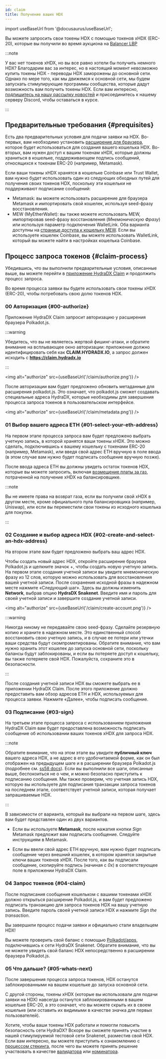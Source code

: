 ```yaml
---
id: claim
title: Получение ваших HDX
---
```


import useBaseUrl from '@docusaurus/useBaseUrl';

Вы можете запросить свои токены HDX с помощью токенов xHDX (ERC-20), которые вы получили во время аукциона на [Balancer LBP](https://hydradx.substack.com/p/lbp-announcement)

:::note

У вас нет токенов xHDX, но вы все равно хотели бы получить немного HDX? Благодарим вас за интерес, но в настоящий момент невозможно купить токены HDX - переводы HDX заморожены до основной сети. Однако по мере того, как мы движемся к основной сети, мы будем запускать стимулирующие программы сообщества, которые дадут возможность вам получить токены HDX. Если вам интересно, [подпишитесь на нашу рассылку новостей](https://hydradx.substack.com) и присоединитесь к нашему серверу Discord, чтобы оставаться в курсе.

:::

## Предварительные требования {#prequisites}

Есть два предварительных условия для подачи заявки на HDX. Во-первых, вам необходимо установить [ расширение для браузера](https://polkadot.js.org/extension/), которое будет использоваться для создания вашего кошелька HDX. Во-вторых, вам нужен доступ к вашим токенам xHDX, которые должны храниться в кошельке, поддерживающем подпись сообщений, относящихся к токенам ERC-20 (например, Metamask).

Если ваши токены xHDX хранятся в кошельке Coinbase или Trust Wallet, вам нужно будет использовать один из следующих обходных путей для получения своих токенов HDX, поскольку эти кошельки не поддерживают подписание сообщений:
* Metamask: вы можете использовать расширение для браузера Metamask и импортировать свой кошелек, используя seed-фразу восстановления.
* MEW (MyEtherWallet): вы также можете использовать MEW, импортировав seed-фразу восстановления (*Мнемоническую Фразу*) или используя параметр подключения WalletLink. Оба варианта доступны на [странице доступа к кошельку MEW](https://www.myetherwallet.com/access-my-wallet). Если вы используете кошелек Coinbase, вы можете использовать WalletLink, который вы можете найти в настройках кошелька Coinbase.

## Процесс запроса токенов {#claim-process}

Убедившись, что вы выполнили предварительные условия, описанные выше, вы можете перейти в [приложение HydraDX Claim](https://claim.hydradx.io) и продолжить процесс запроса.

Во время процесса заявки вы будете использовать свои токены xHDX (ERC-20), чтобы потребовать свою долю токенов HDX.

### 00 Авторизация {#00-authorize}

Приложение HydraDX Claim запросит авторизацию у расширения браузера Polkadot.js.

:::warning

Убедитесь, что вы не являетесь жертвой фишинг-атаки, и обратите внимание на всплывающее окно авторизации: приложение должно идентифицировать себя как **CLAIM.HYDRADX.IO**, а запрос должен исходить с **https://claim.hydradx.io**

:::

<img alt="authorize" src={useBaseUrl('/claim/authorize.png')} />

После авторизации вам будет предложено обновить метаданные для расширения polkadot.js. Это означает, что polkadot.js сможет создавать специальные адреса HydraDX, которые необходимы для завершения процесса запроса токенов в пользовательском интерфейсе.

<img alt="authorize" src={useBaseUrl('/claim/metadata.png')} />

### 01 Выбор вашего адреса ETH {#01-select-your-eth-address}

На первом этапе процесса запроса вам будет предложено выбрать учетную запись, в которой хранятся ваши токены xHDX. Это можно сделать, подключившись к вашему кошельку с токенами ERC-20 (например, Metamask), или введя свой адрес ETH вручную в поле ввода (в этом случае вам нужно будет подписать сообщение вручную позже).

После ввода адреса ETH вы должны увидеть остаток токенов HDX, которые вы можете запросить, включая [возмещение платы за газ](https://hydradx.substack.com/p/first-governance-vote), потраченной на получение xHDX на балансировщике.

:::note

Вы не имеете права на возврат газа, если вы получили свой xHDX в другом месте, кроме официального пула балансировщика (например, Uniswap), или если вы переместили свои токены из исходного кошелька для покупки.

:::

### 02 Создание и выбор адреса HDX {#02-create-and-select-an-hdx-address}

На втором этапе вам будет предложено выбрать ваш адрес HDX.

Чтобы создать новый адрес HDX, откройте расширение браузера Polkadot.js и щелкните значок +, чтобы создать новую учетную запись. На первом этапе создания учетной записи вы увидите мнемоническую фразу из 12 слов, которую можно использовать для восстановления вашей учетной записи. После сохранения исходной фразы в надежном месте нажмите «Следующий шаг». Здесь вы должны изменить **Network**, выбрав опцию **HydraDX Snakenet**. Введите имя и пароль для своей учетной записи и завершите создание учетной записи.

<img alt="authorize" src={useBaseUrl('/claim/create-account.png')} />

:::warning

Никогда никому не передавайте свою seed-фразу. Сделайте резервную копию и храните в надежном месте. Это единственный способ восстановить свою учетную запись, и в случае ее потери или утечки ваши средства будут скомпрометированы. Обратите внимание, что вам нужно хранить этот кошелек до запуска основной сети, поскольку балансы будут заблокированы, и если вы потеряете доступ к кошельку, вы также потеряете свой HDX. Пожалуйста, сохраните это в безопасности.

:::

После создания учетной записи HDX вы сможете выбрать ее в приложении HydraDX Claim. После этого приложение должно предоставить вам обзор адресов ETH и HDX, используемых для процесса заявки. Нажмите «Далее», чтобы подписать сообщение.

### 03 Подписание {#03-sign}

На третьем этапе процесса запроса с использованием приложения HydraDX Claim вам будет предоставлена возможность подписать сообщение об использовании ваших токенов xHDX для запроса HDX.

:::note

Обратите внимание, что на этом этапе вы увидите **публичный ключ** вашего адреса HDX, а не адрес в его удобочитаемой форме, как он был отображен на предыдущем шаге и в расширении браузера Polkadot.js (подробнее см. [ss58 docs](https://polkadot.js.org/docs/keyring/start/ss58)). Если вы выполнили все шаги, описанные выше, беспокоиться не о чем, и можно безопасно приступить к подписанию сообщения. Мы также проверим, что учетная запись HDX, которую вы используете для подписания транзакции запроса токенов на последнем этапе, соответствует учетной записи, которая получает запрашиваемые HDX.

:::

В зависимости от варианта, который вы выбрали на первом шаге, здесь вам будет представлен один из двух вариантов.

* Если вы используете **Metamask**, после нажатия кнопки *Sign* Metamask предложит вам подписать сообщение. Следуйте инструкциям в Metamask.

* Если вы ввели свой адрес ETH вручную, вам нужно будет подписать сообщение через внешний кошелек, в котором хранятся закрытые ключи ваших токенов xHDX. После того, как вы подписали сообщение, скопируйте подпись (начиная с *0x*) в соответствующее поле в приложении HydraDX Claim.

### 04 Запрос токенов {#04-claim}

После подписания сообщения кошельком с вашими токенами xHDX должно открыться расширение Polkadot.js, и вам будет предложено подписать транзакцию для запроса токенов HDX на вашу учетную запись. Введите пароль своей учетной записи HDX и нажмите *Sign the transaction*.

Вы завершили процесс подачи заявки и официально стали владельцем HDX!

Вы можете проверить свой баланс с помощью [Polkadot/apps](https://polkadot.js.org/apps/?rpc=wss%3A%2F%2Frpc-01.snakenet.hydradx.io#/accounts), подключившись к сети HydraDX Snakenet. Обратите внимание, что вы не можете увидеть свой баланс HDX непосредственно в расширении браузера Polkadot.js.

### 05 Что дальше? {#05-whats-next}

После завершения процесса запроса токенов, HDX останутся заблокированными на вашем кошельке до запуска основной сети.

С другой стороны, токены xHDX (которые вы использовали для подачи заявки на HDX) навсегда останутся заблокированными в вашем кошельке ERC-20, а это означает, что вы можете скрыть их в своем кошельке (или оставить их видимыми в качестве значка для первых пользователей).

Хотите, чтобы ваши токены HDX работали и помогли повысить безопасность сети HydraDX? Вскоре вы сможете принять участие в нашей стимулируемой тестовой сети Snakenet, разместив свой HDX. Если вам интересно, вы можете приступить к ознакомлению с [процессом стекинга](/staking), после чего вы можете принять решение участвовать в качестве [валидатора](/start_validating) или [номинатора](/start_nominating).